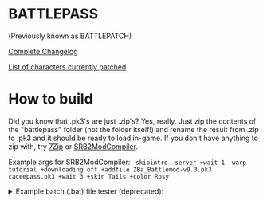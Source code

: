 # BATTLEPASS
(Previously known as BATTLEPATCH)

[Complete Changelog](https://github.com/felixLumyni/battlepass/blob/main/battlepass/changelog.txt)

[List of characters currently patched](https://github.com/users/felixLumyni/projects/2)
# How to build
Did you know that .pk3's are just .zip's? Yes, really. Just zip the contents of the "battlepass" folder (not the folder itself!) and rename the result from .zip to .pk3 and it should be ready to load in-game. If you don't have anything to zip with, try [7Zip](https://www.7-zip.org/) or [SRB2ModCompiler](https://github.com/felixLumyni/SRB2ModCompiler2).

Example args for SRB2ModCompiler: ``-skipintro -server +wait 1 -warp tutorial +downloading off +addfile ZBa_Battlemod-v9.3.pk3 caceepass.pk3 +wait 3 +skin Tails +color Rosy``

<details>
<summary>Example batch (.bat) file tester (deprecated):</summary>
  
```
cd "[PATH TO SRB2]"
Start "" srb2win.exe -file "[PATH TO THIS REPO]\battlepass.pk3" -server +skin Cacee +color Kiwi +wait 1 +"map tutorial -f" +downloading off
```
</details>
